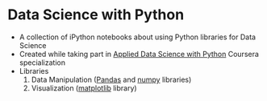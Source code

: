 # Data Science with Python

* A collection of iPython notebooks about using Python libraries for Data Science
* Created while taking part in [Applied Data Science with Python](https://www.coursera.org/specializations/data-science-python) Coursera specialization
* Libraries
  1. Data Manipulation ([Pandas](http://pandas.pydata.org/) and [numpy](http://www.numpy.org) libraries)
  2. Visualization ([matplotlib](https://matplotlib.org/) library)
